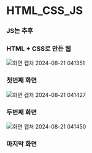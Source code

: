 # HTML_CSS_JS

### JS는 추후

### HTML + CSS로 만든 웹

![화면 캡처 2024-08-21 041351](https://github.com/user-attachments/assets/78c78d28-2ec4-4401-a086-dce8dcd8b033) 
### 첫번째 화면
![화면 캡처 2024-08-21 041427](https://github.com/user-attachments/assets/878cd798-0c0a-465e-aabc-ea9e483cdd98)
### 두번째 화면
![화면 캡처 2024-08-21 041450](https://github.com/user-attachments/assets/b07e6e21-38ab-4dfe-9fb0-97ecfeaf73ab)
### 마지막 화면
